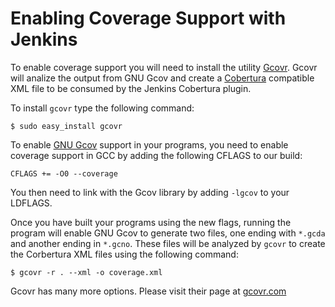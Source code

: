 # Enabling Coverage Support with Jenkins
To enable coverage support you will need to install the utility [Gcovr][]. Gcovr will analize the output from GNU Gcov and create a [Cobertura][] compatible XML file to be consumed by the Jenkins Cobertura plugin.

To install `gcovr` type the following command:

```
$ sudo easy_install gcovr
```

To enable [GNU Gcov][] support in your programs, you need to enable coverage support in GCC by adding the following CFLAGS to our build:

```
CFLAGS += -O0 --coverage
```

You then need to link with the Gcov library by adding `-lgcov` to your LDFLAGS.

Once you have built your programs using the new flags, running the program will enable GNU Gcov to generate two files, one ending with `*.gcda` and another ending in `*.gcno`.  These files will be analyzed by `gcovr` to create the Corbertura XML files using the following command:

```
$ gcovr -r . --xml -o coverage.xml
```

Gcovr has many more options.  Please visit their page at [gcovr.com][]

[Cobertura]: http://cobertura.sourceforge.net
[Gcovr]: http://gcovr.com 
[gcovr.com]: http://gcovr.com
[GNU Gcov]: http://gcc.gnu.org/onlinedocs/gcc/Gcov.html

